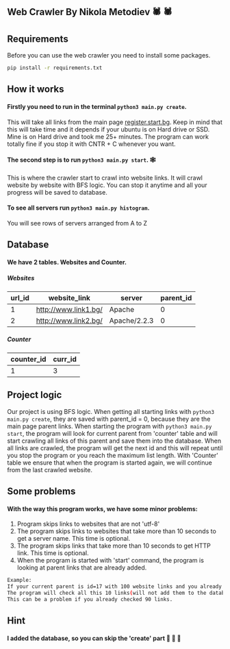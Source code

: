 ## Web Crawler By Nikola Metodiev :spider: :spider:

Requirements
----------------------------
Before you can use the web crawler you need to install some packages.
```bash
pip install -r requirements.txt
```

How it works
----------------------------
#### Firstly you need to run in the terminal ```python3 main.py create```.
This will take all links from the main page [register.start.bg](https://register.start.bg/). Keep in mind that this will take time and it depends if your ubuntu is on Hard drive or SSD. Mine is on Hard drive and took me 25+ minutes. The program can work totally fine if you stop it with CNTR + C whenever you want.
#### The second step is to run ```python3 main.py start```. :spider_web:
This is where the crawler start to crawl into website links. It will crawl website by website with BFS logic. You can stop it anytime and all your progress will be saved to database.
#### To see all servers run ```python3 main.py histogram```.
You will see rows of servers arranged from A to Z

Database
----------------------------

#### We have 2 tables. Websites and Counter.
##### Websites
url_id  | website_link | server | parent_id |
------- | ------------ | ------ |	---------	|
1  | http://www.link1.bg/ |	Apache | 0 |
2  | http://www.link2.bg/ | Apache/2.2.3 | 0 |
##### Counter
counter_id | curr_id |
---------- | ------- |
1 | 3 |

Project logic
----------------------------

Our project is using BFS logic. When getting all starting links with ```python3 main.py create```, they are saved with parent_id = 0, because they are the main page parent links. When starting the program with ```python3 main.py start```, the program will look for current parent from 'counter' table and will start crawling all links of this parent and save them into the database. When all links are crawled, the program will get the next id and this will repeat until you stop the program or you reach the maximum list length.
With 'Counter' table we ensure that when the program is started again, we will continue from the last crawled website.

Some problems
----------------------------
#### With the way this program works, we have some minor problems:
1. Program skips links to websites that are not 'utf-8'
2. The program skips links to websites that take more than 10 seconds to get a server name. This time is optional.
3. The program skips links that take more than 10 seconds to get HTTP link. This time is optional.
4. When the program is started with 'start' command, the program is looking at parent links that are already added.
```bash
Example:
If your current parent is id=17 with 100 website links and you already crawled 10 links. 
The program will check all this 10 links(will not add them to the database).
This can be a problem if you already checked 90 links. 
```
Hint
----------------------------
#### I added the database, so you can skip the 'create' part :muscle: :muscle: :muscle:
